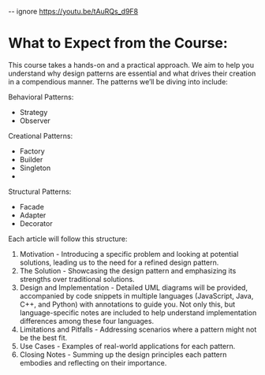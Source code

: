 -- ignore https://youtu.be/tAuRQs_d9F8


# What to Expect from the Course:
This course takes a hands-on and a practical approach. We aim to help you understand why design patterns are essential and what drives their creation in a compendious manner. The patterns we’ll be diving into include:

Behavioral Patterns:
* Strategy
* Observer

Creational Patterns:
* Factory
* Builder
* Singleton
* 
Structural Patterns:
* Facade
* Adapter
* Decorator

Each article will follow this structure:
1. Motivation - Introducing a specific problem and looking at potential solutions, leading us to the need for a refined design pattern.
2. The Solution - Showcasing the design pattern and emphasizing its strengths over traditional solutions.
3. Design and Implementation - Detailed UML diagrams will be provided, accompanied by code snippets in multiple languages (JavaScript, Java, C++, and Python) with annotations to guide you. Not only this, but language-specific notes are included to help understand implementation differences among these four languages.
4. Limitations and Pitfalls - Addressing scenarios where a pattern might not be the best fit.
5. Use Cases - Examples of real-world applications for each pattern.
6. Closing Notes - Summing up the design principles each pattern embodies and reflecting on their importance.
